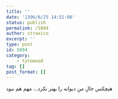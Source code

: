```yaml
---
title: ''
date: '1396/6/25 14:51:00'
status: publish
permalink: /5894
author: straxico
excerpt: ''
type: post
id: 5894
category:
    - tytomood
tag: []
post_format: []
---
```

هیچکس حالِ منِ دیوانه را بهتر نکرد… مهم هم نبود
